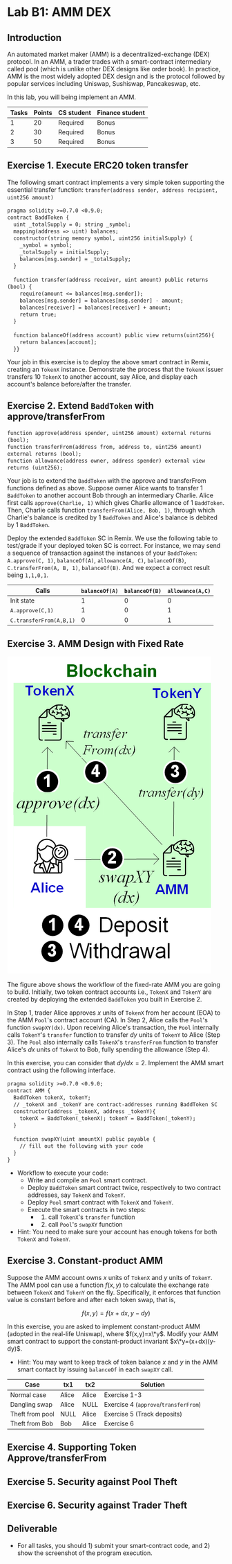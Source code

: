 Lab B1: AMM DEX
===

Introduction
---

An automated market maker (AMM) is a decentralized-exchange (DEX) protocol. In an AMM, a trader trades with a smart-contract intermediary called pool (which is unlike other DEX designs like order book).
In practice, AMM is the most widely adopted DEX design and is the protocol followed by popular services including Uniswap, Sushiswap, Pancakeswap, etc.

In this lab, you will being implement an AMM.


| Tasks | Points | CS student | Finance student |
| --- | --- | --- | --- |
|  1  | 20 |  Required | Bonus |
|  2  | 30 | Required | Bonus |
|  3  | 50 | Required | Bonus |


Exercise 1. Execute ERC20 token transfer
---

The following smart contract implements a very simple token supporting the essential transfer function: `transfer(address sender, address recipient, uint256 amount)` 

```
pragma solidity >=0.7.0 <0.9.0; 
contract BaddToken {  
  uint _totalSupply = 0; string _symbol;  
  mapping(address => uint) balances;  
  constructor(string memory symbol, uint256 initialSupply) {
    _symbol = symbol;
    _totalSupply = initialSupply;
    balances[msg.sender] = _totalSupply;  
  }
  
  function transfer(address receiver, uint amount) public returns (bool) {    
    require(amount <= balances[msg.sender]);        
    balances[msg.sender] = balances[msg.sender] - amount;    
    balances[receiver] = balances[receiver] + amount;    
    return true;  
  }

  function balanceOf(address account) public view returns(uint256){
    return balances[account];
  }}
```

Your job in this exercise is to deploy the above smart contract in Remix, creating an `TokenX` instance. Demonstrate the process that the `TokenX` issuer transfers 10 `TokenX` to another account, say Alice, and display each account's balance before/after the transfer.


Exercise 2. Extend `BaddToken` with approve/transferFrom
---

```
function approve(address spender, uint256 amount) external returns (bool);
function transferFrom(address from, address to, uint256 amount) external returns (bool);
function allowance(address owner, address spender) external view returns (uint256);
```

Your job is to extend the `BaddToken` with the approve and transferFrom functions defined as above. Suppose owner Alice wants to transfer 1 `BaddToken` to another account Bob through an intermediary Charlie. Alice first calls `approve(Charlie, 1)` which gives Charlie allowance of 1 `BaddToken`. Then, Charlie calls function `transferFrom(Alice, Bob, 1)`, through which Charlie's balance is credited by 1 `BaddToken` and Alice's balance is debited by 1 `BaddToken`.

Deploy the extended `BaddToken` SC in Remix. We use the following table to test/grade if your deployed token SC is correct. 
For instance, we may send a sequence of transaction against the instances of your `BaddToken`: `A.approve(C, 1)`, `balanceOf(A)`, `allowance(A, C)`, `balanceOf(B)`, `C.transferFrom(A, B, 1)`, `balanceOf(B)`. And we expect a correct result being `1,1,0,1`.

| Calls | `balanceOf(A)` | `balanceOf(B)` | `allowance(A,C)` | 
| --- | --- | --- | --- |
| Init state  | 1 | 0 | 0 |
| `A.approve(C,1)` | 1 | 0 | 1 |
| `C.transferFrom(A,B,1)` | 0 | 0 | 1 |

Exercise 3. AMM Design with Fixed Rate
---

![AMM design diagram](lab-amm-tff.png)

<!-- ![AMM design diagram](lab-amm.png) -->

The figure above shows the workflow of the fixed-rate AMM you are going to build. Initially, two token contract accounts i.e., `TokenX` and `TokenY` are created by deploying the extended `BaddToken` you built in Exercise 2.

In Step 1, trader Alice approves $x$ units of `TokenX` from her account (EOA) to the AMM `Pool`'s contract account (CA). In Step 2, Alice calls the `Pool`'s function `swapXY(dx)`. Upon receiving Alice's transaction, the `Pool` internally calls `TokenY`'s `transfer` function to transfer $dy$ units of `TokenY` to Alice (Step 3). The `Pool` also internally calls `TokenX`'s `transferFrom` function to transfer Alice's $dx$ units of `TokenX` to Bob, fully spending the allowance (Step 4).

In this exercise, you can consider that $dy/dx = 2$. Implement the AMM smart contract using the following interface.

```
pragma solidity >=0.7.0 <0.9.0; 
contract AMM {
  BaddToken tokenX, tokenY;
  // _tokenX and _tokenY are contract-addresses running BaddToken SC
  constructor(address _tokenX, address _tokenY){
    tokenX = BaddToken(_tokenX); tokenY = BaddToken(_tokenY);
  }

  function swapXY(uint amountX) public payable {
    // fill out the following with your code
  } 
}
```

- Workflow to execute your code:
    - Write and compile an `Pool` smart contract.
    - Deploy `BaddToken` smart contract twice, respectively to two contract addresses, say `TokenX` and `TokenY`.
    - Deploy `Pool` smart contract with `TokenX` and `TokenY`.
    - Execute the smart contracts in two steps: 
        - 1) call `TokenX`'s `transfer` function
        - 2) call `Pool`'s `swapXY` function
- Hint: You need to make sure your account has enough tokens for both `TokenX` and `TokenY`.

Exercise 3. Constant-product AMM
---

Suppose the AMM account owns $x$ units of `TokenX` and $y$ units of `TokenY`. The AMM pool can use a function $f(x,y)$ to calculate the exchange rate between `TokenX` and `TokenY` on the fly. Specifically, it enforces that function value is constant before and after each token swap, that is,

$$f(x,y)=f(x+dx,y-dy)$$

In this exercise, you are asked to implement constant-product AMM (adopted in the real-life Uniswap), where $f(x,y)=x\*y$. Modify your AMM smart contract to support the constant-product invariant $x\*y=(x+dx)(y-dy)$.

- Hint: You may want to keep track of token balance $x$ and $y$ in the AMM smart contact by issuing `balanceOf` in each `swapXY` call.

| Case | tx1 | tx2 | Solution |
| --- | --- | --- | --- |
|  Normal case | Alice | Alice | Exercise 1-3 |
|  Dangling swap  | Alice | NULL | Exercise 4 (`approve`/`transferFrom`) |
|  Theft from pool  | NULL | Alice | Exercise 5 (Track deposits) |
|  Theft from Bob   | Bob  | Alice | Exercise 6 |

Exercise 4. Supporting Token Approve/transferFrom
---


Exercise 5. Security against Pool Theft
---


Exercise 6. Security against Trader Theft
---


Deliverable
---

- For all tasks, you should 1) submit your smart-contract code, and 2) show the screenshot of the program execution. 

